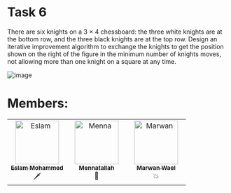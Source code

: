 # Task 6
There are six knights on a 3 × 4 chessboard: the three
white knights are at the bottom row, and the three black
knights are at the top row.
Design an iterative improvement algorithm to
exchange the knights to get the position shown on the
right of the figure in the minimum number of knights
moves, not allowing more than one knight on a square
at any time.

![image](https://github.com/AhmedBakrXI/Design-and-Analysis-of-Algorithm-Project/assets/114930002/b4edd495-9568-415c-97c1-eab0d070c9e4)


# Members:
<table>
  <tbody>
    <tr>
      <td align="center" valign="top" width="33.33%"><a href="https://github.com/SemoMoh"><img src="https://github.com/SemoMoh.png" width="100px;" alt="Eslam"/><br /><sub><b>Eslam Mohammed</b></sub></a><br />🗡️</td>
      <td align="center" valign="top" width="33.33%"><a href="https://github.com/Mennatallah74"><img src="https://github.com/Mennatallah74.png" width="100px;" alt="Menna"/><br /><sub><b>Mennatallah</b></sub></a><br />🌸</td>
      <td align="center" valign="top" width="33.33%"><a href="https://github.com/waelmarwan7"><img src="https://github.com/waelmarwan7.png" width="100px;" alt="Marwan"/><br /><sub><b>Marwan Wael</b></sub></a><br />💥</td>
    </tr>
  </tbody>
</table>
